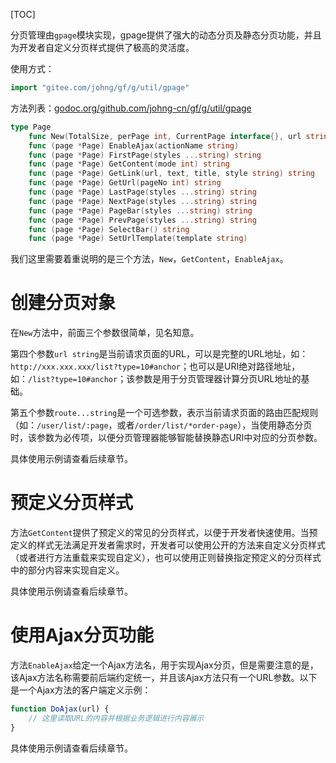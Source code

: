 
[TOC]

分页管理由```gpage```模块实现，gpage提供了强大的动态分页及静态分页功能，并且为开发者自定义分页样式提供了极高的灵活度。

使用方式：
```go
import "gitee.com/johng/gf/g/util/gpage"
```

方法列表：[godoc.org/github.com/johng-cn/gf/g/util/gpage](https://godoc.org/github.com/johng-cn/gf/g/util/gpage)
```go
type Page
    func New(TotalSize, perPage int, CurrentPage interface{}, url string, router ...*ghttp.Router) *Page
    func (page *Page) EnableAjax(actionName string)
    func (page *Page) FirstPage(styles ...string) string
    func (page *Page) GetContent(mode int) string
    func (page *Page) GetLink(url, text, title, style string) string
    func (page *Page) GetUrl(pageNo int) string
    func (page *Page) LastPage(styles ...string) string
    func (page *Page) NextPage(styles ...string) string
    func (page *Page) PageBar(styles ...string) string
    func (page *Page) PrevPage(styles ...string) string
    func (page *Page) SelectBar() string
    func (page *Page) SetUrlTemplate(template string)
```



我们这里需要着重说明的是三个方法，```New```，```GetContent```，```EnableAjax```。

# 创建分页对象

在```New```方法中，前面三个参数很简单，见名知意。

第四个参数```url string```是当前请求页面的URL，可以是完整的URL地址，如：```http://xxx.xxx.xxx/list?type=10#anchor```；也可以是URI绝对路径地址，如：```/list?type=10#anchor```；该参数是用于分页管理器计算分页URL地址的基础。

第五个参数```route...string```是一个可选参数，表示当前请求页面的路由匹配规则（如：```/user/list/:page```，或者```/order/list/*order-page```），当使用静态分页时，该参数为必传项，以便分页管理器能够智能替换静态URI中对应的分页参数。

具体使用示例请查看后续章节。


# 预定义分页样式

方法```GetContent```提供了预定义的常见的分页样式，以便于开发者快速使用。当预定义的样式无法满足开发者需求时，开发者可以使用公开的方法来自定义分页样式（或者进行方法重载来实现自定义），也可以使用正则替换指定预定义的分页样式中的部分内容来实现自定义。

具体使用示例请查看后续章节。

# 使用Ajax分页功能

方法```EnableAjax```给定一个Ajax方法名，用于实现Ajax分页，但是需要注意的是，该Ajax方法名称需要前后端约定统一，并且该Ajax方法只有一个URL参数。以下是一个Ajax方法的客户端定义示例：
```javascript
function DoAjax(url) {
	// 这里读取URL的内容并根据业务逻辑进行内容展示
}
```

具体使用示例请查看后续章节。